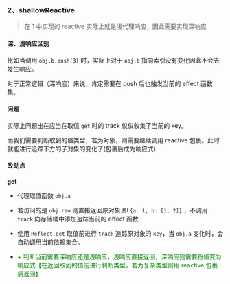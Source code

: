 ### 2、shallowReactive

> 在 1 中实现的 reactive 实际上就是浅代理响应，因此需要实现深响应

#### 深、浅响应区别

比如当调用 `obj.b.push(3)` 时，实际上对于 `obj.b` 指向索引没有变化因此不会去发生响应。

对于正常逻辑（深响应）来说，肯定需要在 push 后也触发当前的 effect 函数集。

#### 问题

实际上问题出在应当在取值 `get` 时的 track 仅仅收集了当前的 key。

而我们需要判断取到的值类型，若为对象，则需要继续调用 reactive 包裹。此时就能进行追踪下方的子对象的变化了(包裹后成为响应式)

#### 改动点

**get**

-   代理取值函数 `obj.a`
-   若访问的是 `obj.raw` 则直接返回原对象 即 `{a: 1, b: [1, 2]}` ，不调用 `track` 向存储桶中添加追踪当前的 effect 函数
-   使用 `Reflect.get` 取值前进行 `track` 追踪原对象的 `key`，当 `obj.a` 变化时，会自动调用当前依赖集合。

-   <span style="color:green">+ 判断当前需要深响应还是浅响应，浅响应直接返回，深响应则需要将值变为响应式【在返回取到的值前进行判断类型，若为复杂类型则用 reactive 包裹后返回】</span>
